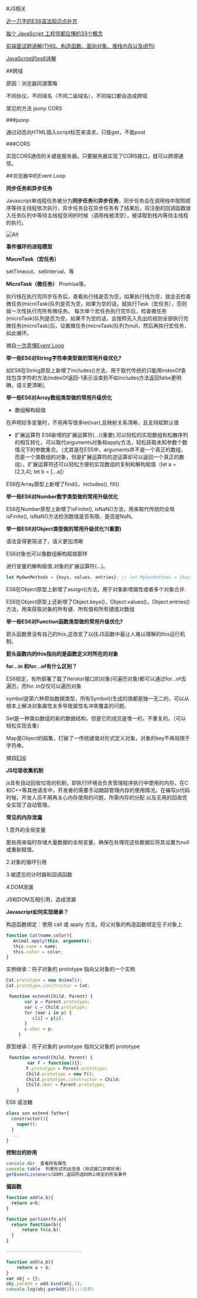 #JS相关

[近一万字的ES6语法知识点补充](https://juejin.im/post/5c6234f16fb9a049a81fcca5) 

[每个 JavaScript 工程师都应懂的33个概念](https://github.com/stephentian/33-js-concepts) 

[前端面试题讲解(THIS、构造函数、面向对象、堆栈内存以及闭包)](https://www.bilibili.com/video/av24383268) 

[JavaScript的es6详解](https://www.bilibili.com/video/av25438199) 


##跨域

原因：浏览器同源策略

不同协议，不同域名（不同二级域名），不同端口都会造成跨域

常见的方法 jsonp CORS 

###jsonp

通过动态向HTML插入script标签来请求，只能get，不能post

###CORS 

实现CORS通信的关键是服务器。只要服务器实现了CORS接口，就可以跨源通信。


##浏览器中的Event Loop

**同步任务和异步任务**

Javascript单线程任务被分为**同步任务**和**异步任务**，同步任务会在调用栈中按照顺序等待主线程依次执行，异步任务会在异步任务有了结果后，将注册的回调函数放入任务队列中等待主线程空闲的时候（调用栈被清空），被读取到栈内等待主线程的执行。

![Alt](./images/eventloop.png)

**事件循环的进程模型**

**MacroTask（宏任务）**

setTimeout、setInterval、等

**MicroTask（微任务）**
Promise等。

执行栈在执行完同步任务后，查看执行栈是否为空，如果执行栈为空，就会去检查微任务(microTask)队列是否为空，如果为空的话，就执行Task（宏任务），否则就一次性执行完所有微任务。
每次单个宏任务执行完毕后，检查微任务(microTask)队列是否为空，如果不为空的话，会按照先入先出的规则全部执行完微任务(microTask)后，设置微任务(microTask)队列为null，然后再执行宏任务，如此循环。


摘自[一次弄懂Event Loop](https://juejin.im/post/5c3d8956e51d4511dc72c200) 


**举一些ES6对String字符串类型做的常用升级优化?**

如ES6在String原型上新增了includes()方法，用于取代传统的只能用indexOf查找包含字符的方法(indexOf返回-1表示没查到不如includes方法返回false更明确，语义更清晰),

**举一些ES6对Array数组类型做的常用升级优化**

- 数组解构赋值

在声明较多变量时，不用再写很多let(var),且映射关系清晰，且支持赋默认值

- 扩展运算符
ES6新增的扩展运算符(...)(重要),可以轻松的实现数组和松散序列的相互转化，可以取代arguments对象和apply方法，轻松获取未知参数个数情况下的参数集合。（尤其是在ES5中，arguments并不是一个真正的数组，而是一个类数组的对象，但是扩展运算符的逆运算却可以返回一个真正的数组）。扩展运算符还可以轻松方便的实现数组的复制和解构赋值（let a = [2,3,4]; let b = [...a]）

ES6在Array原型上新增了find()、includes(), fill()

**举一些ES6对Number数字类型做的常用升级优化**

ES6在Number原型上新增了isFinite(), isNaN()方法，用来取代传统的全局isFinite(), isNaN()方法检测数值是否有限、是否是NaN。


**举一些ES6对Object类型做的常用升级优化?(重要)**

语法变得更简洁了，语义更加清晰

 ES6对象也可以像数组解构赋值那样
 
 进行变量的解构赋值.对象的扩展运算符(...)。

```js
let MyOwnMethods = {keys, values, entries}; // let MyOwnMethods = {keys: keys, values: values, entries: entries}
```

ES6在Object原型上新增了assign()方法，用于对象新增属性或者多个对象合并.

ES6在Object原型上还新增了Object.keys()，Object.values()，Object.entries()方法，用来获取对象的所有键、所有值和所有键值对数组


**举一些ES6对Function函数类型做的常用升级优化?**

箭头函数里没有自己的this,这改变了以往JS函数中最让人难以理解的this运行机制。

**箭头函数内的this指向的是函数定义时所在的对象**

**for...in 和for...of有什么区别？**

ES6规定，有所部署了载了Iterator接口的对象(可遍历对象)都可以通过for...of去遍历，而for..in仅仅可以遍历对象

symbol是第六种原始数据类型，所有Symbol()生成的值都是独一无二的，可以从根本上解决对象属性太多导致属性名冲突覆盖的问题。

Set是一种类似数组的新的数据结构，但是它的成员是惟一的，不重复的。（可以轻松实现去重）

Map是Object的超集，打破了一传统键值对形式定义对象，对象的key不再局限于字符串。


摘自[ES6](https://github.com/poetries/FE-Interview-Questions/blob/master/ES6.md) 

**JS垃圾收集机制**

js具有自动回收垃圾的机制，即执行环境会负责管理程序执行中使用的内存。在C和C++等其他语言中，开发者的需要手动跟踪管理内存的使用情况。在编写js代码时候，开发人员不用再关心内存使用的问题，所需内存的分配 以及无用的回收完全实现了自动管理。

**常见的内存泄漏**

1.意外的全局变量

那些用来临时存储大量数据的全局变量，确保在处理完这些数据后将其设置为null或重新赋值。

2.对象的循环引用

3.被遗忘的计时器和回调函数

4.DOM泄漏

JS和DOM互相引用，造成泄漏

**Javascript如何实现继承？**

构造函数绑定：使用 call 或 apply 方法，将父对象的构造函数绑定在子对象上

```javascript
function Cat(name,color){
 　Animal.apply(this, arguments);
 　this.name = name;
 　this.color = color;
}
```

实例继承：将子对象的 prototype 指向父对象的一个实例
```javascript
Cat.prototype = new Animal();
Cat.prototype.constructor = Cat;
```

```javascript
 function extend(Child, Parent) {
  　　　var p = Parent.prototype;
  　　　var c = Child.prototype;
  　　　for (var i in p) {
  　　　   c[i] = p[i];
  　　　}
  　　　c.uber = p;
  　 }
```
原型继承：将子对象的 prototype 指向父对象的 prototype
```javascript
 function extend(Child, Parent) {
        var F = function(){};
      　F.prototype = Parent.prototype;
      　Child.prototype = new F();
      　Child.prototype.constructor = Child;
      　Child.uber = Parent.prototype;
    }
```
ES6 语法糖
```javascript
class son extend father{
  constractor(){
    super();
  }
  ...
}
```




**控制台的妙用**

```js
console.dir  查看所有属性
console.table  列表形式列出信息（测试接口非常好用）
getEventListeners(DOM),返回所选DOM上绑定的所有事件
```

**偏函数**

```js
function add(a,b){
  return a+b;
}

function partion(fn,a){
  return function(b){
      return fn(a,b);
  }
}

-----------------------------

function add(a,b){
    return a + b;
}
var obj = {};
obj.parAdd = add.bind(obj,1);
console.log(obj.parAdd(2));//结果3
```